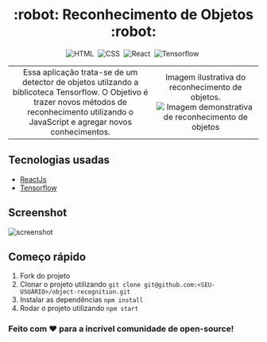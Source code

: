 <h1 align="center">
  :robot: Reconhecimento de Objetos :robot:
</h1>

<div align="center">

![HTML](https://img.shields.io/badge/-HTML-05122A?style=flat&logo=HTML5)&nbsp;
![CSS](https://img.shields.io/badge/-CSS-05122A?style=flat&logo=CSS3&logoColor=1572B6)&nbsp;
![React](https://img.shields.io/badge/-React-05122A?style=flat&logo=react)&nbsp;
![Tensorflow](https://img.shields.io/badge/-Tensorflow-05122A?style=flat&logo=tensorflow)&nbsp;

</div>

<table border="0">
  <tr>
    <td align="center">
      Essa aplicação trata-se de um detector de objetos utilzando a biblicoteca Tensorflow. O Objetivo é trazer novos métodos de reconhecimento utilizando o JavaScript e agregar novos conhecimentos.
    </td>
    <td align="center">
      Imagem ilustrativa do reconhecimento de objetos.
      <img src="https://cdn.shortpixel.ai/spai/w_722+q_+ret_img+to_webp/https://iaexpert.academy/wp-content/uploads/2020/10/testes-pedestres.jpg" alt="Imagem demonstrativa de reconhecimento de objetos" />
    </td>
  </tr>
</table>

## Tecnologias usadas

- [ReactJs](https://pt-br.reactjs.org/)
- [Tensorflow](https://pt-br.reactjs.org/)

## Screenshot

![screenshot](https://user-images.githubusercontent.com/48257781/164357614-380023e4-7307-4143-be15-d015076d80a5.png)

## Começo rápido

1. Fork do projeto
2. Clonar o projeto utilizando `git clone git@github.com:<SEU-USUÁRIO>/object-recognition.git`
3. Instalar as dependências `npm install`
4. Rodar o projeto utilizando `npm start`

### Feito com :heart: para a incrível comunidade de open-source!

